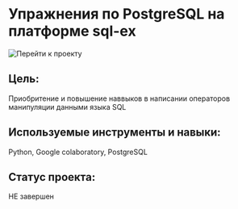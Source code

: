
# Упражнения по PostgreSQL на платформе sql-ex
![Перейти к проекту](https://github.com/aimershik/Project_from_Yandex_Practicum/blob/aimershik/projects/www.sql-ex.ru/sql_ex_postgres_in_colab_ipynb_.ipynb)
## Цель:
Приобритение и повышение наввыков в написании операторов манипуляции данными языка SQL
## Используемые инструменты и навыки:
Python, Google colaboratory, PostgreSQL
## Статус проекта:
НЕ завершен
